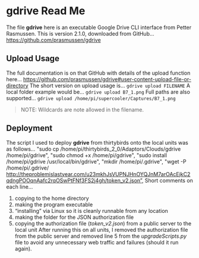 # **gdrive** Read Me
The file **gdrive** here is an executable Google Drive CLI interface from Petter Rasmussen. This is version 2.1.0, downloaded from GitHub…
https://github.com/prasmussen/gdrive

## Upload Usage
The full documentation is on that GitHub with details of the upload function here…
https://github.com/prasmussen/gdrive#user-content-upload-file-or-directory
The short version on upload usage is…
`gdrive upload FILENAME`
A local folder example would be…
`gdrive upload B7_1.png`
Full paths are also supported…
`gdrive upload /home/pi/supercooler/Captures/B7_1.png`
> NOTE: Wildcards are note allowed in the filename.

## Deployment
The script I used to deploy **gdrive** from thirtybirds onto the local units was as follows…
	"sudo cp /home/pi/thirtybirds_2_0/Adaptors/Clouds/gdrive /home/pi/gdrive",
	"sudo chmod +x /home/pi/gdrive",
	"sudo install /home/pi/gdrive /usr/local/bin/gdrive",
	"mkdir /home/pi/.gdrive",
	"wget -P /home/pi/.gdrive/ http://theproblemislastyear.com/u23mkhJsVUPNJHnOYQJnM7arOAcEjkC2qdngPOOqnAafc2rqOSwPtFNf3FS2j4gh/token_v2.json”,
Short comments on each line…
1. copying to the home directory
2. making the program executable
3. “installing” via Linux so it is cleanly runnable from any location
4. making the folder for the JSON authorization file
5. copying the authorization file (*token\_v2.json*) from a public server to the local unit
After running this on all units, I removed the authorization file from the public server and removed line 5 from the *upgradeScripts.py* file to avoid any unnecessary web traffic and failures (should it run again).